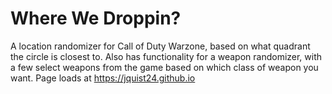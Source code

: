# Where We Droppin?
A location randomizer for Call of Duty Warzone, based on what quadrant the circle is closest to.
Also has functionality for a weapon randomizer, with a few select weapons from the game based on which class
of weapon you want.
Page loads at https://jquist24.github.io
